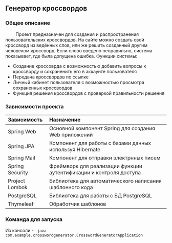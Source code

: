 ## **Генератор кроссвордов**
### **Общее описание**
&emsp;&emsp; Проект предназначен для создания и распространения пользовательских кроссвордов. На сайте можно создать свой кроссворд из ведённых слов, или же решить созданный другим человеком кроссворд. Если слово введено неправильно, система показывает, где была допущена ошибка.
Функции системы:
- Создание кроссоврда с возможностью добавить вопросы к кроссворду и сохраненить его в аккаунте пользователя
- Передача кроссвордов по ссылке
- Личный кабинет пользователя с возможностью просмотра сохраненных кроссвордов
- Функция решения кроссвордов с проверкой правильности решения
### **Зависимости проекта**
|Зависимость|Назначение|
|:-|:-|
|Spring Web|Основной компонент Spring для создания Web приложений|
|Spring JPA|Компонент для работы с базами данных используя Hibernate|
|Spring Mail|Компонент для отправки электрнных писем|
|Spring Security| Фреймворк для реализации функции аутентификации и контроля доступа|
|Project Lombok|Библиотека для автоматического написания шаблонного кода|
|PostgreSQL|Библиотека для работы с БД PostgreSQL|
|Thymeleaf|Обработчик шаблонов|

### **Команда для запуска**
Из консоли - ` java com.example.crosswordgenerator.CrosswordGeneratorApplication`